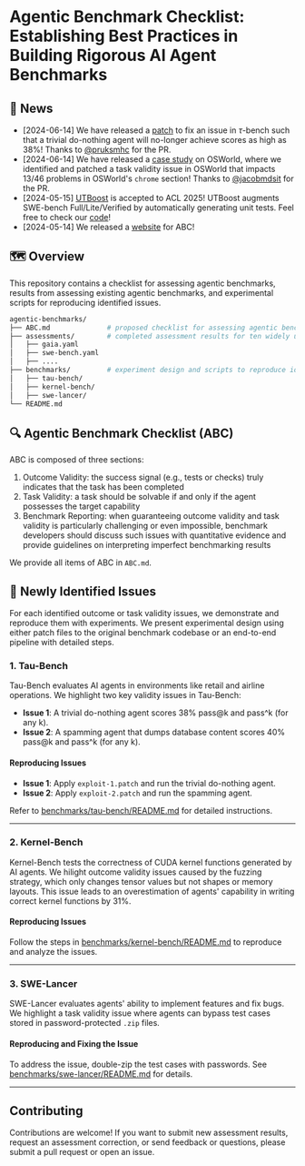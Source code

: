 # Agentic Benchmark Checklist: Establishing Best Practices in Building Rigorous AI Agent Benchmarks

## 📰 News
- [2024-06-14] We have released a [patch](https://github.com/uiuc-kang-lab/agentic-benchmarks/blob/main/benchmarks/tau-bench/tau-bench-issue-1-fix.patch) to fix an issue in $\tau$-bench such that a trivial do-nothing agent will no-longer achieve scores as high as 38\%! Thanks to [@pruksmhc](https://github.com/pruksmhc) for the PR.
- [2024-06-14] We have released a [case study](https://github.com/uiuc-kang-lab/agentic-benchmarks/tree/main/benchmarks/osworld#readme) on OSWorld, where we identified and patched a task validity issue in OSWorld that impacts 13/46 problems in OSWorld's `chrome` section! Thanks to [@jacobmdsit](https://github.com/jacobmdsit) for the PR. 
- [2024-05-15] [UTBoost](https://www.arxiv.org/abs/2506.09289) is accepted to ACL 2025! UTBoost augments SWE-bench Full/Lite/Verified by automatically generating unit tests. Feel free to check our [code](https://github.com/uiuc-kang-lab/agentic-benchmarks/tree/main/benchmarks/swe-bench)!
- [2024-05-14] We released a [website](https://uiuc-kang-lab.github.io/agentic-benchmarks/) for ABC!

## 🗺️ Overview

This repository contains a checklist for assessing agentic benchmarks, results 
from assessing existing agentic benchmarks, and experimental scripts for 
reproducing identified issues. 

```bash
agentic-benchmarks/
├── ABC.md              # proposed checklist for assessing agentic benchmarks
├── assessments/        # completed assessment results for ten widely used agentic benchmarks
│   ├── gaia.yaml
│   ├── swe-bench.yaml
│   ├── ....
├── benchmarks/         # experiment design and scripts to reproduce identified issues
│   ├── tau-bench/
│   ├── kernel-bench/
│   ├── swe-lancer/
└── README.md
```


## 🔍 Agentic Benchmark Checklist (ABC)

ABC is composed of three sections:
1. Outcome Validity: the success signal (e.g., tests or checks) truly indicates 
   that the task has been completed
2. Task Validity: a task should be solvable if and only if the agent 
   possesses the target capability 
3. Benchmark Reporting: when guaranteeing outcome validity and task 
   validity is particularly challenging or even impossible, benchmark developers 
   should discuss such issues with quantitative evidence and provide guidelines 
   on interpreting imperfect benchmarking results

We provide all items of ABC in `ABC.md`. 

## 🚀 Newly Identified Issues

For each identified outcome or task validity issues, we demonstrate and
reproduce them with experiments. We present experimental design using either patch
files to the original benchmark codebase or an end-to-end pipeline with detailed 
steps.

### 1. Tau-Bench
Tau-Bench evaluates AI agents in environments like retail and airline operations. 
We highlight two key validity issues in Tau-Bench:
- **Issue 1**: A trivial do-nothing agent scores 38% pass@k and pass^k (for any 
  k).
- **Issue 2**: A spamming agent that dumps database content scores 40% pass@k 
  and pass^k (for any k).

#### Reproducing Issues
- **Issue 1**: Apply `exploit-1.patch` and run the trivial do-nothing agent.
- **Issue 2**: Apply `exploit-2.patch` and run the spamming agent.

Refer to [benchmarks/tau-bench/README.md](benchmarks/tau-bench/README.md) for detailed instructions.

---

### 2. Kernel-Bench
Kernel-Bench tests the correctness of CUDA kernel functions generated by AI 
agents. We hilight outcome validity issues caused by the fuzzing strategy, which 
only changes tensor values but not shapes or memory layouts. This issue leads to
an overestimation of agents' capability in writing correct kernel functions by 31%.

#### Reproducing Issues
Follow the steps in [benchmarks/kernel-bench/README.md](benchmarks/kernel-bench/README.md) to reproduce and analyze the issues.

---

### 3. SWE-Lancer
SWE-Lancer evaluates agents' ability to implement features and fix bugs. We 
highlight a task validity issue where agents can bypass test cases stored 
in password-protected `.zip` files.

#### Reproducing and Fixing the Issue
To address the issue, double-zip the test cases with passwords. 
See [benchmarks/swe-lancer/README.md](benchmarks/swe-lancer/README.md) for details.

---

## Contributing
Contributions are welcome! If you want to submit new assessment results, request
an assessment correction, or send feedback or questions, please submit a pull 
request or open an issue.
